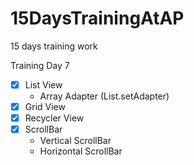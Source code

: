 # 15DaysTrainingAtAP
15 days training work

Training Day 7

- [X] List View
  - Array Adapter (List.setAdapter)
- [X] Grid View
- [X] Recycler View
- [X] ScrollBar 
  - Vertical ScrollBar
  - Horizontal ScrollBar